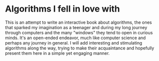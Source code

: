# Algorithms I fell in love with
This is an attempt to write an interactive book about algorithms, the ones that sparked my imagination as a teenager and during my long journey through computers and the many "windows" they tend to open in curious minds. It's an open-ended endeavor, much like computer science and perhaps any journey in general. I will add interesting and stimulating algorithms along the way, trying to make their acquaintance and hopefully present them here in a simple yet engaging manner.